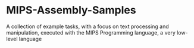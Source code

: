 # MIPS-Assembly-Samples
A collection of example tasks, with a focus on text processing and manipulation, executed with the MIPS Programming language, a very low-level language
